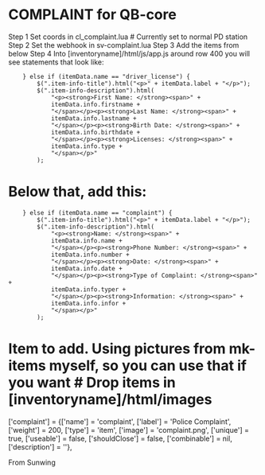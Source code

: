 
# COMPLAINT for QB-core

Step 1
Set coords in cl_complaint.lua # Currently set to normal PD station
Step 2
Set the webhook in sv-complaint.lua
Step 3
Add the items from below
Step 4
Into [inventoryname]/html/js/app.js around row 400 you will see statements that look like:

        } else if (itemData.name == "driver_license") {
            $(".item-info-title").html("<p>" + itemData.label + "</p>");
            $(".item-info-description").html(
                "<p><strong>First Name: </strong><span>" +
                itemData.info.firstname +
                "</span></p><p><strong>Last Name: </strong><span>" +
                itemData.info.lastname +
                "</span></p><p><strong>Birth Date: </strong><span>" +
                itemData.info.birthdate +
                "</span></p><p><strong>Licenses: </strong><span>" +
                itemData.info.type +
                "</span></p>"
            );
# Below that, add this:

        } else if (itemData.name == "complaint") {
            $(".item-info-title").html("<p>" + itemData.label + "</p>");
            $(".item-info-description").html(
                "<p><strong>Name: </strong><span>" +
                itemData.info.name +
                "</span></p><p><strong>Phone Number: </strong><span>" +
                itemData.info.number +
                "</span></p><p><strong>Date: </strong><span>" +
                itemData.info.date +
                "</span></p><p><strong>Type of Complaint: </strong><span>" +
                itemData.info.typer +
                "</span></p><p><strong>Information: </strong><span>" +
                itemData.info.infor +
                "</span></p>"
            );


# Item to add. Using pictures from mk-items myself, so you can use that if you want # Drop items in [inventoryname]/html/images
['complaint'] 						 = {['name'] = 'complaint', 			 	  	  	['label'] = 'Police Complaint', 	['weight'] = 200, 		['type'] = 'item', 		['image'] = 'complaint.png', 				['unique'] = true, 	['useable'] = false, 	['shouldClose'] = false,   ['combinable'] = nil,   ['description'] = ''},

From Sunwing
